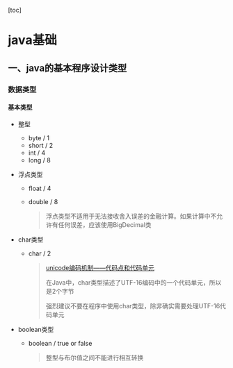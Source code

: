 [toc]

# java基础



## 一、java的基本程序设计类型

### 数据类型

#### 基本类型

- 整型

  - byte / 1
  - short / 2
  - int / 4
  - long / 8

- 浮点类型

  - float / 4

  - double / 8

    > 浮点类型不适用于无法接收舍入误差的金融计算。如果计算中不允许有任何误差，应该使用BigDecimal类

- char类型

  - char / 2

    > [unicode编码机制——代码点和代码单元](extension/unicode编码机制——代码点和代码单元.md)
    >
    > 在Java中，char类型描述了UTF-16编码中的一个代码单元，所以是2个字节
    >
    > 强烈建议不要在程序中使用char类型，除非确实需要处理UTF-16代码单元

- boolean类型

  - boolean / true or false

    > 整型与布尔值之间不能进行相互转换

